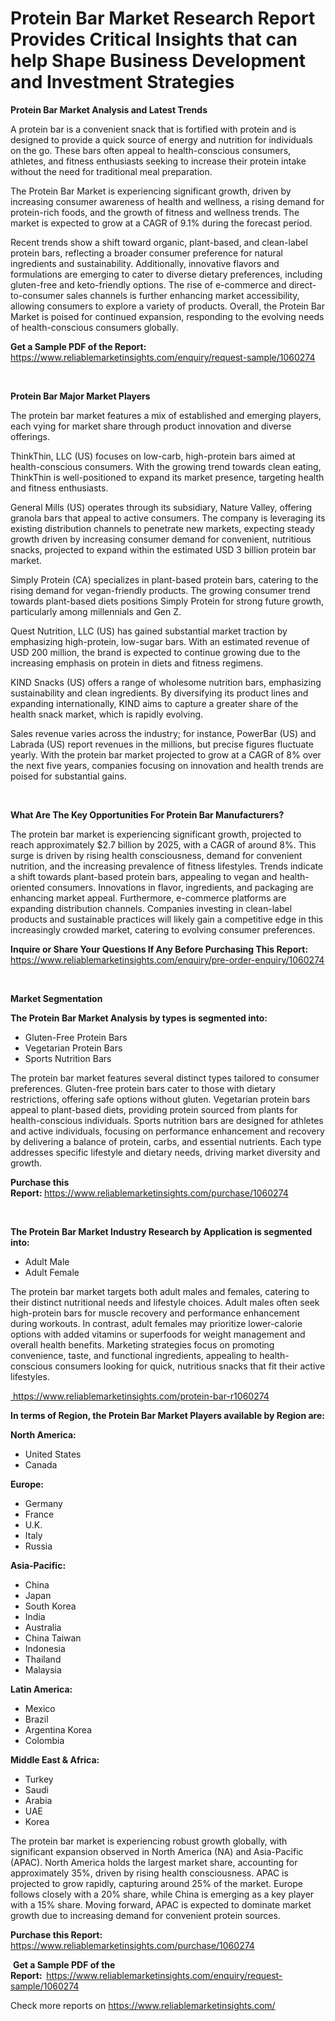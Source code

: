 <p><h1>Protein Bar Market Research Report Provides Critical Insights that can help Shape Business Development and Investment Strategies</h1></p><p><strong>Protein Bar Market Analysis and Latest Trends</strong></p>
<p><p>A protein bar is a convenient snack that is fortified with protein and is designed to provide a quick source of energy and nutrition for individuals on the go. These bars often appeal to health-conscious consumers, athletes, and fitness enthusiasts seeking to increase their protein intake without the need for traditional meal preparation.</p><p>The Protein Bar Market is experiencing significant growth, driven by increasing consumer awareness of health and wellness, a rising demand for protein-rich foods, and the growth of fitness and wellness trends. The market is expected to grow at a CAGR of 9.1% during the forecast period. </p><p>Recent trends show a shift toward organic, plant-based, and clean-label protein bars, reflecting a broader consumer preference for natural ingredients and sustainability. Additionally, innovative flavors and formulations are emerging to cater to diverse dietary preferences, including gluten-free and keto-friendly options. The rise of e-commerce and direct-to-consumer sales channels is further enhancing market accessibility, allowing consumers to explore a variety of products. Overall, the Protein Bar Market is poised for continued expansion, responding to the evolving needs of health-conscious consumers globally.</p></p>
<p><strong>Get a Sample PDF of the Report:&nbsp;</strong> <a href="https://www.reliablemarketinsights.com/enquiry/request-sample/1060274?utm_campaign=2756&utm_medium=2&utm_source=Github&utm_content=ia&utm_term=22032025&utm_id=protein-bar">https://www.reliablemarketinsights.com/enquiry/request-sample/1060274</a></p>
<p>&nbsp;</p>
<p><strong>Protein Bar Major Market Players</strong></p>
<p><p>The protein bar market features a mix of established and emerging players, each vying for market share through product innovation and diverse offerings. </p><p>ThinkThin, LLC (US) focuses on low-carb, high-protein bars aimed at health-conscious consumers. With the growing trend towards clean eating, ThinkThin is well-positioned to expand its market presence, targeting health and fitness enthusiasts.</p><p>General Mills (US) operates through its subsidiary, Nature Valley, offering granola bars that appeal to active consumers. The company is leveraging its existing distribution channels to penetrate new markets, expecting steady growth driven by increasing consumer demand for convenient, nutritious snacks, projected to expand within the estimated USD 3 billion protein bar market.</p><p>Simply Protein (CA) specializes in plant-based protein bars, catering to the rising demand for vegan-friendly products. The growing consumer trend towards plant-based diets positions Simply Protein for strong future growth, particularly among millennials and Gen Z.</p><p>Quest Nutrition, LLC (US) has gained substantial market traction by emphasizing high-protein, low-sugar bars. With an estimated revenue of USD 200 million, the brand is expected to continue growing due to the increasing emphasis on protein in diets and fitness regimens.</p><p>KIND Snacks (US) offers a range of wholesome nutrition bars, emphasizing sustainability and clean ingredients. By diversifying its product lines and expanding internationally, KIND aims to capture a greater share of the health snack market, which is rapidly evolving.</p><p>Sales revenue varies across the industry; for instance, PowerBar (US) and Labrada (US) report revenues in the millions, but precise figures fluctuate yearly. With the protein bar market projected to grow at a CAGR of 8% over the next five years, companies focusing on innovation and health trends are poised for substantial gains.</p></p>
<p>&nbsp;</p>
<p><strong>What Are The Key Opportunities For Protein Bar Manufacturers?</strong></p>
<p><p>The protein bar market is experiencing significant growth, projected to reach approximately $2.7 billion by 2025, with a CAGR of around 8%. This surge is driven by rising health consciousness, demand for convenient nutrition, and the increasing prevalence of fitness lifestyles. Trends indicate a shift towards plant-based protein bars, appealing to vegan and health-oriented consumers. Innovations in flavor, ingredients, and packaging are enhancing market appeal. Furthermore, e-commerce platforms are expanding distribution channels. Companies investing in clean-label products and sustainable practices will likely gain a competitive edge in this increasingly crowded market, catering to evolving consumer preferences.</p></p>
<p><strong>Inquire or Share Your Questions If Any Before Purchasing This Report:</strong> <a href="https://www.reliablemarketinsights.com/enquiry/pre-order-enquiry/1060274?utm_campaign=2756&utm_medium=2&utm_source=Github&utm_content=ia&utm_term=22032025&utm_id=protein-bar">https://www.reliablemarketinsights.com/enquiry/pre-order-enquiry/1060274</a></p>
<p>&nbsp;</p>
<p><strong>Market Segmentation</strong></p>
<p><strong>The Protein Bar Market Analysis by types is segmented into:</strong></p>
<p><ul><li>Gluten-Free Protein Bars</li><li>Vegetarian Protein Bars</li><li>Sports Nutrition Bars</li></ul></p>
<p><p>The protein bar market features several distinct types tailored to consumer preferences. Gluten-free protein bars cater to those with dietary restrictions, offering safe options without gluten. Vegetarian protein bars appeal to plant-based diets, providing protein sourced from plants for health-conscious individuals. Sports nutrition bars are designed for athletes and active individuals, focusing on performance enhancement and recovery by delivering a balance of protein, carbs, and essential nutrients. Each type addresses specific lifestyle and dietary needs, driving market diversity and growth.</p></p>
<p><strong>Purchase this Report:&nbsp;</strong><a href="https://www.reliablemarketinsights.com/purchase/1060274?utm_campaign=2756&utm_medium=2&utm_source=Github&utm_content=ia&utm_term=22032025&utm_id=protein-bar">https://www.reliablemarketinsights.com/purchase/1060274</a></p>
<p>&nbsp;</p>
<p><strong>The Protein Bar Market Industry Research by Application is segmented into:</strong></p>
<p><ul><li>Adult Male</li><li>Adult Female</li></ul></p>
<p><p>The protein bar market targets both adult males and females, catering to their distinct nutritional needs and lifestyle choices. Adult males often seek high-protein bars for muscle recovery and performance enhancement during workouts. In contrast, adult females may prioritize lower-calorie options with added vitamins or superfoods for weight management and overall health benefits. Marketing strategies focus on promoting convenience, taste, and functional ingredients, appealing to health-conscious consumers looking for quick, nutritious snacks that fit their active lifestyles.</p></p>
<p><a href="https://www.reliablemarketinsights.com/protein-bar-r1060274?utm_campaign=2756&utm_medium=2&utm_source=Github&utm_content=ia&utm_term=22032025&utm_id=protein-bar">&nbsp;https://www.reliablemarketinsights.com/protein-bar-r1060274</a></p>
<p><strong>In terms of Region, the Protein Bar Market Players available by Region are:</strong></p>
<p>
    <p> <strong> North America: </strong>
        <ul>
            <li>United States</li>
            <li>Canada</li>
        </ul>
        </p> 
    <p> <strong> Europe: </strong>
        <ul>
            <li>Germany</li>
            <li>France</li>
            <li>U.K.</li>
            <li>Italy</li>
            <li>Russia</li>
        </ul>
        </p> 
    <p> <strong> Asia-Pacific: </strong>
        <ul>
            <li>China</li>
            <li>Japan</li>
            <li>South Korea</li>
            <li>India</li>
            <li>Australia</li>
            <li>China Taiwan</li>
            <li>Indonesia</li>
            <li>Thailand</li>
            <li>Malaysia</li>
        </ul>
        </p> 
    <p> <strong> Latin America: </strong>
        <ul>
            <li>Mexico</li>
            <li>Brazil</li>
            <li>Argentina Korea</li>
            <li>Colombia</li>
        </ul>
        </p> 
    <p> <strong> Middle East & Africa: </strong>
        <ul>
            <li>Turkey</li>
            <li>Saudi</li>
            <li>Arabia</li>
            <li>UAE</li>
            <li>Korea</li>
        </ul>
    </p>
    </p>
<p><p>The protein bar market is experiencing robust growth globally, with significant expansion observed in North America (NA) and Asia-Pacific (APAC). North America holds the largest market share, accounting for approximately 35%, driven by rising health consciousness. APAC is projected to grow rapidly, capturing around 25% of the market. Europe follows closely with a 20% share, while China is emerging as a key player with a 15% share. Moving forward, APAC is expected to dominate market growth due to increasing demand for convenient protein sources.</p></p>
<p><strong>Purchase this Report: </strong><a href="https://www.reliablemarketinsights.com/purchase/1060274?utm_campaign=2756&utm_medium=2&utm_source=Github&utm_content=ia&utm_term=22032025&utm_id=protein-bar">https://www.reliablemarketinsights.com/purchase/1060274</a></p>
<p>&nbsp;<strong>Get a Sample PDF of the Report:&nbsp;&nbsp;</strong><a href="https://www.reliablemarketinsights.com/enquiry/request-sample/1060274?utm_campaign=2756&utm_medium=2&utm_source=Github&utm_content=ia&utm_term=22032025&utm_id=protein-bar">https://www.reliablemarketinsights.com/enquiry/request-sample/1060274</a></p>
<p><strong></strong></p>
<p>Check more reports on <a href="https://www.reliablemarketinsights.com/?utm_campaign=2756&utm_medium=2&utm_source=Github&utm_content=ia&utm_term=22032025&utm_id=protein-bar">https://www.reliablemarketinsights.com/</a></p>